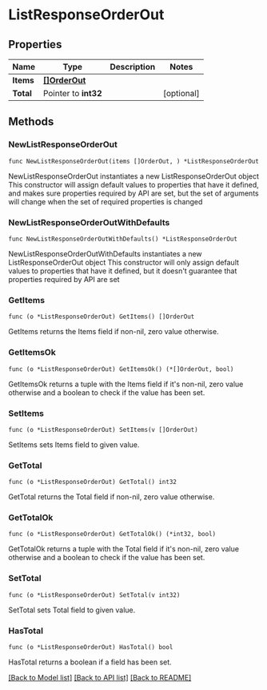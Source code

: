 # ListResponseOrderOut

## Properties

Name | Type | Description | Notes
------------ | ------------- | ------------- | -------------
**Items** | [**[]OrderOut**](OrderOut.md) |  | 
**Total** | Pointer to **int32** |  | [optional] 

## Methods

### NewListResponseOrderOut

`func NewListResponseOrderOut(items []OrderOut, ) *ListResponseOrderOut`

NewListResponseOrderOut instantiates a new ListResponseOrderOut object
This constructor will assign default values to properties that have it defined,
and makes sure properties required by API are set, but the set of arguments
will change when the set of required properties is changed

### NewListResponseOrderOutWithDefaults

`func NewListResponseOrderOutWithDefaults() *ListResponseOrderOut`

NewListResponseOrderOutWithDefaults instantiates a new ListResponseOrderOut object
This constructor will only assign default values to properties that have it defined,
but it doesn't guarantee that properties required by API are set

### GetItems

`func (o *ListResponseOrderOut) GetItems() []OrderOut`

GetItems returns the Items field if non-nil, zero value otherwise.

### GetItemsOk

`func (o *ListResponseOrderOut) GetItemsOk() (*[]OrderOut, bool)`

GetItemsOk returns a tuple with the Items field if it's non-nil, zero value otherwise
and a boolean to check if the value has been set.

### SetItems

`func (o *ListResponseOrderOut) SetItems(v []OrderOut)`

SetItems sets Items field to given value.


### GetTotal

`func (o *ListResponseOrderOut) GetTotal() int32`

GetTotal returns the Total field if non-nil, zero value otherwise.

### GetTotalOk

`func (o *ListResponseOrderOut) GetTotalOk() (*int32, bool)`

GetTotalOk returns a tuple with the Total field if it's non-nil, zero value otherwise
and a boolean to check if the value has been set.

### SetTotal

`func (o *ListResponseOrderOut) SetTotal(v int32)`

SetTotal sets Total field to given value.

### HasTotal

`func (o *ListResponseOrderOut) HasTotal() bool`

HasTotal returns a boolean if a field has been set.


[[Back to Model list]](../README.md#documentation-for-models) [[Back to API list]](../README.md#documentation-for-api-endpoints) [[Back to README]](../README.md)


